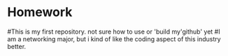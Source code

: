 # Homework
#This is my first repository. not sure how to use or 'build my'github' yet 
#I am a networking major, but i kind of like the coding aspect of this industry better. 

